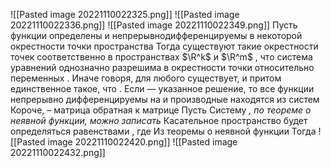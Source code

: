![[Pasted image 20221110022325.png]]
![[Pasted image 20221110022336.png]]
![[Pasted image 20221110022349.png]]
Пусть функции определены и непрерывнодифференцируемы в некоторой окрестности точки пространства
Тогда существуют такие окрестности точек соответственно в пространствах $\R^k$ и $\R^m$ , что система уравнений однозначно разрешима в окрестности точки относительно переменных .
Иначе говоря, для любого
существует, и притом единственное такое, что .
Если — указанное решение, то все функции непрерывно дифференцируемы на и производные находятся из систем
Короче, – матрица обратная к матрице Пусть
Систему _, по теореме о неявной функции, можно записать_
Касательное пространство будет определяться равенствами , где
Из теоремы о неявной функции
Тогда
![[Pasted image 20221110022420.png]]
![[Pasted image 20221110022432.png]]